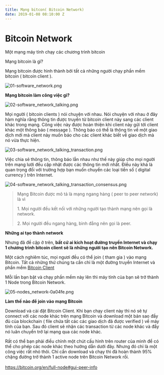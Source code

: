 ```yaml
---
title: Mạng bitcon( Bitcoin Network)
date: 2019-01-08 08:10:00 Z
---
```


# Bitcoin Network

Một mạng máy tính chạy các chương trình bitcoin

Mạng bitcoin là gì?

Mạng bitcoin được hình thành bởi tất cả những người chạy phần mềm bitcoin ( bitcoin client ).

![01-software_network.png](/uploads/01-software_network.png)

**Mạng bitcoin làm công việc gì?**

![02-software_network_talking.png](/uploads/02-software_network_talking.png)

Mọi người ( bitcoin clients ) nói chuyện với nhau. Nói chuyện với nhau ở đây hàm nghĩa rằng thông tin được truyền từ bitcoin client này sang các client khác trong mạng. Công việc này được hoàn thiện khi client này gửi tới client khác một thông báo ( message ). Thông báo có thể là thông tin về một giao dịch mới mà client này muốn báo cho các client khác biết về giao dịch mà nó vừa thực hiện.

![03-software_network_talking_transaction.png](/uploads/03-software_network_talking_transaction.png)

Việc chia sẻ thông tin, thông báo lẫn nhau như thế này giúp cho mọi người trên mạng lưới đều cập nhật được các thông tin mới nhất. Điều này khá là quan trọng đối với trường hợp bạn muốn chuyển các loại tiền số ( digital currency ) trên Internet.

![04-software_network_talking_transaction_consensus.png](/uploads/04-software_network_talking_transaction_consensus.png)

> Mạng Bitcoin được mô tả là mạng ngang hàng ( peer to peer network) là vì
>
> 1\. Mọi người đều kết nối với những người tạo thành mạng nên gọi là network.
>
> 2\. Mọi người đều ngang hàng, bình đẳng nên gọi là peer.

**Những ai tạo thành network**

Nhưng đã đề cập ở trên, **bất cứ ai kích hoạt đường truyền Internet và chạy 1 chương trình bitcoin client sẽ là những người tạo nên Bitcoin Network.**

Một cách nghiêm túc, mọi ngươi đều có thể join ( tham gia ) vào mạng Bitcoin.  Tất cả những thứ chúng ta cần chỉ là một đường truyền Internet và phần mềm [Bitcoin Client ](https://bitcoin.org/en/download)

Mỗi lần bạn bật và chạy phần mềm này lên thì máy tính của bạn sẽ trở thành 1 Node trong Bitcoin Network.

![05-nodes_network-0a04fe.png](/uploads/05-nodes_network-0a04fe.png)

**Làm thế nào để join vào mạng Bitcoin**

Download và cài đặt Bitcoin Client. Khi bạn chạy client này thì nó sẽ tự connect với các node khác trên mạng Bitcoin và download một bản sao đầy đủ của blockchain ( file chứa tất các các giao dịch đã được verified ) về máy tính của bạn. Sau đó client sẽ nhận các transaction từ các node khác và đẩy nó luân chuyển trở lại mạng qua các node khác.

Rất có thể bạn phải điều chỉnh một chút cấu hình trên router của mình để có thể cho phép các node khác theo hướng dẫn dưới đây. Nhưng đó chỉ là một công việc rất nhỏ thôi.  Chỉ cần download và chạy thì đã hoàn thành 95% chặng đường trở thành 1 active node trên Bitcoin Network rồi.\
\
https://bitcoin.org/en/full-node#gui-peer-info